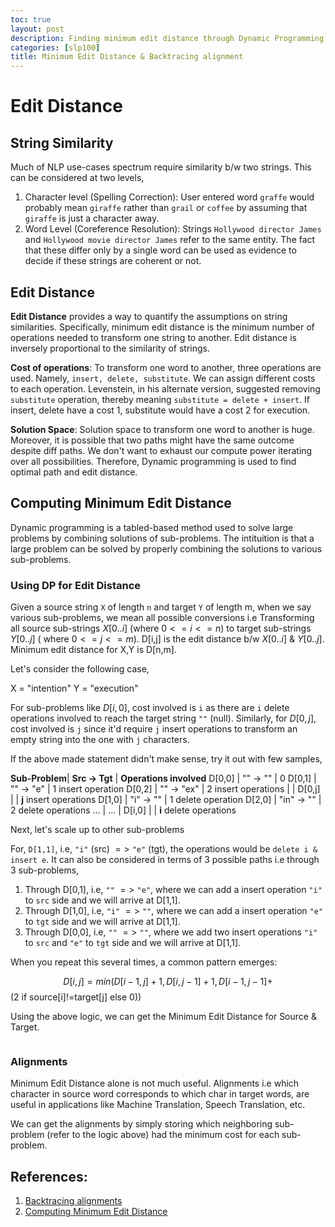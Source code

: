 ```yaml
---
toc: true
layout: post
description: Finding minimum edit distance through Dynamic Programming
categories: [slp100]
title: Minimum Edit Distance & Backtracing alignment
---
```


# Edit Distance

## String Similarity

Much of NLP use-cases spectrum require similarity b/w two strings. This can be considered at two levels,

1. Character level (Spelling Correction): User entered word `graffe` would probably mean `giraffe` rather than `grail` or `coffee` by assuming that `giraffe` is just a character away.
2. Word Level (Coreference Resolution): Strings `Hollywood director James` and `Hollywood movie director James` refer to the same entity. The fact that these differ only by a single word can be used as evidence to decide if these strings are coherent or not.

## Edit Distance

__Edit Distance__ provides a way to quantify the assumptions on string similarities. Specifically, minimum edit distance is the minimum number of operations needed to transform one string to another. Edit distance is inversely proportional to the similarity of strings.

__Cost of operations__: To transform one word to another, three operations are used. Namely, `insert, delete, substitute`. We can assign different costs to each operation. Levenstein, in his alternate version, suggested removing `substitute` operation, thereby meaning `substitute = delete + insert`. If insert, delete have a cost 1, substitute would have a cost 2 for execution.

__Solution Space__: Solution space to transform one word to another is huge. Moreover, it is possible that two paths might have the same outcome despite diff paths. We don't want to exhaust our compute power iterating over all possibilities. Therefore, Dynamic programming is used to find optimal path and edit distance.

## Computing Minimum Edit Distance

Dynamic programming is a tabled-based method used to solve large problems by combining solutions of sub-problems. The intituition is that a large problem can be solved by properly combining the solutions to various sub-problems.

### Using DP for Edit Distance

Given a source string `X` of length `n` and target `Y` of length m, when we say various sub-problems, we mean all possible conversions i.e Transforming all source sub-strings $X[0..i]$ (where $0<=i<=n$) to target sub-strings $Y[0..j]$ ( where $0<=j<=m$). D[i,j] is the edit distance b/w $X[0..i]$ & $Y[0..j]$. Minimum edit distance for X,Y is D[n,m].

Let's consider the following case,

X = "intention"
Y = "execution"

For sub-problems like $D[i,0]$, cost involved is `i` as there are `i` delete operations involved to reach the target string `""` (null). Similarly, for $D[0,j]$, cost involved is `j` since it'd require `j` insert operations to transform an empty string into the one with `j` characters.

If the above made statement didn't make sense, try it out with few samples,

__Sub-Problem__| __Src -> Tgt__ | __Operations involved__
D[0,0] | "" -> ""  |  0
D[0,1] | "" -> "e" | 1 insert operation
D[0,2] | "" -> "ex" | 2 insert operations
       |            |
D[0,j] |            | __j__ insert operations
D[1,0] | "i" -> ""  | 1 delete operation
D[2,0] | "in" -> "" | 2 delete operations
...    |      ...   |
D[i,0] |            | __i__ delete operations

Next, let's scale up to other sub-problems

For, `D[1,1]`, i.e, `"i"` (src) $=>$ `"e"` (tgt), the operations would be `delete i & insert e`. It can also be considered in terms of 3 possible paths i.e through 3 sub-problems,

1. Through D[0,1], i.e, `""` $=>$ `"e"`, where we can add a insert operation `"i"` to `src` side and we will arrive at D[1,1].
2. Through D[1,0], i.e, `"i"` $=>$ `""`, where we can add a insert operation `"e"` to `tgt` side and we will arrive at D[1,1].
3. Through D[0,0], i.e, `""` $=>$ `""`, where we add two insert operations `"i"` to `src` and `"e"` to `tgt` side and we will arrive at D[1,1].

When you repeat this several times,  a common pattern emerges:

$$D[i,j] = min(D[i-1, j]+1, D[i, j-1]+1, D[i-1, j-1]+ $$ (2 if source[i]!=target[j] else 0))


Using the above logic, we can get the Minimum Edit Distance for Source & Target.

<p><img src="{{ site.baseurl }}/images/blog3/edit-distance.png" alt="" title="Edit Distance Table computed using the algorithm. Reference: https://web.stanford.edu/~jurafsky/slp3/"></p>

### Alignments

Minimum Edit Distance alone is not much useful. Alignments i.e which character in source word corresponds to which char in target words, are useful in applications like Machine Translation, Speech Translation, etc.

We can get the alignments by simply storing which neighboring sub-problem (refer to the logic above) had the minimum cost for each sub-problem.

## References:

1. [Backtracing alignments](https://www.youtube.com/watch?v=WBcX8pbHAP4)
2. [Computing Minimum Edit Distance](https://www.youtube.com/watch?v=kgcEaoM_QJA)

